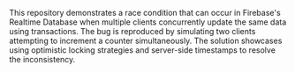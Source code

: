 This repository demonstrates a race condition that can occur in Firebase's Realtime Database when multiple clients concurrently update the same data using transactions. The bug is reproduced by simulating two clients attempting to increment a counter simultaneously.  The solution showcases using optimistic locking strategies and server-side timestamps to resolve the inconsistency.